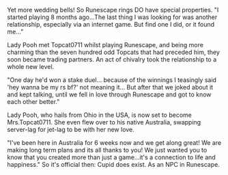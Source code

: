 Yet more wedding bells! So Runescape rings DO have special properties.
"I started playing 8 months ago...The last thing I was looking for was another relationship, especially via an internet game. But find one I did, or it found me..."

Lady Pooh met Topcat0711 whilst playing Runescape, and being more charming than the seven hundred odd Topcats that had preceded him, they soon became trading partners. An act of chivalry took the relationship to a whole new level.

"One day he'd won a stake duel... because of the winnings I teasingly said 'hey wanna be my rs bf?' not meaning it... But after that we joked about it and kept talking, until we fell in love through Runescape and got to know each other better."

Lady Pooh, who hails from Ohio in the USA, is now set to become Mrs.Topcat0711. She even flew over to his native Australia, swapping server-lag for jet-lag to be with her new love.

"I've been here in Australia for 6 weeks now and we get along great! We are making long term plans and its all thanks to you! We just wanted you to know that you created more than just a game...it's a connection to life and happiness." So it's official then: Cupid does exist. As an NPC in Runescape.
